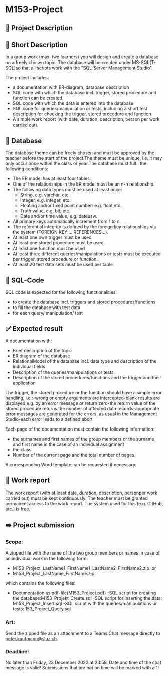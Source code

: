 # M153-Project

## 📓 Project Description


## 📔 Short Description
In a group work (max. two learners) you will design and create a database on a freely chosen topic. 
The database will be created under MS-SQL(T-SQL)so that all scripts work with the "SQL-Server Management Studio".

The project includes:
- a documentation with ER-diagram, database description
- SQL code with which the database incl. trigger, stored procedure and function can be created.
- SQL code with which the data is entered into the database
- SQL code for queries/manipulation or tests, including a short test description for checking the trigger, stored procedure and function.
- A simple work report (with date, duration, description, person per work carried out). 

## 🔢 Database
The database theme can be freely chosen and must be approved by the teacher before the start of the project.The theme must be unique, i.e. it may only occur once within the class or year.The database must fulfil the following conditions:
- The ER model has at least four tables.
- One of the relationships in the ER model must be an n-n relationship.
- The following data types must be used at least once:
    - String, e.g. varchar, etc.
    - Integer, e.g. integer, etc.
    - Floating and/or fixed point number: e.g. float,etc.
    - Truth value, e.g. bit, etc.
    - Date and/or time value, e.g. dateusw.
- All primary keys automatically increment from 1 to n.
- The referential integrity is defined by the foreign key relationships via the system (FOREIGN KEY ... REFERENCES...).
- At least one own trigger must be used
- At least one stored procedure must be used.
- At least one function must be used
- At least three different queries/manipulations or tests must be executed per trigger, stored procedure or function.
- At least 20 test data sets must be used per table.

## 📓 SQL-Code
SQL code is expected for the following functionalities:
- to create the database incl. triggers and stored procedures/functions
- to fill the database with test data
- for each query/ manipulation/ test

## ✅ Expected result
A documentation with:
- Brief description of the topic
- ER diagram of the database
- RelationalModel of the database incl. data type and description of the individual fields
- Description of the queries/manipulations or tests
- Description of the stored procedures/functions and the trigger and their application

The trigger, the stored procedure or the function should have a simple error handling, i.e.:-wrong or empty arguments are intercepted-blank results are displayed e.g. by an error message or return zero-the return value of the stored procedure returns the number of affected data records-appropriate error messages are generated for the errors, as usual in the Management Studio-each error leads to a defined abort

Each page of the documentation must contain the following information:
- the surnames and first names of the group members or the surname and first name in the case of an individual assignment
- the class
- Number of the current page and the total number of pages. 

A corresponding Word template can be requested if necessary.

## 🔄 Work report
The work report (with at least date, duration, description, personper work carried out) must be kept continuously. The teacher must be granted permanent access to the work report. The system used for this (e.g. GitHub, etc.) is free.

## ➡️ Project submission
### Scope:
A zipped file with the name of the two group members or names in case of an individual work in the following form:
- M153_Project_LastName1_FirstName1_LastName2_FirstName2.zip. 
or 
- M153_Project_LastName_FirstName.zip

which contains the following files:
- Documentation as pdf-file(M153_Project.pdf)
-SQL script for creating the database:M153_Projekt_Create.sql
-SQL script for inserting the data: M153_Project_Insert.sql
-SQL script with the queries/manipulations or tests: 153_Project_Query.sql

### Art:

Send the zipped file as an attachment to a Teams Chat message directly to peter.kaufmann@sluz.ch. 

### Deadline: 
No later than Friday, 23 December 2022 at 23:59. Date and time of the chat message is valid! Submissions that are not on time will be marked with a 1! 
